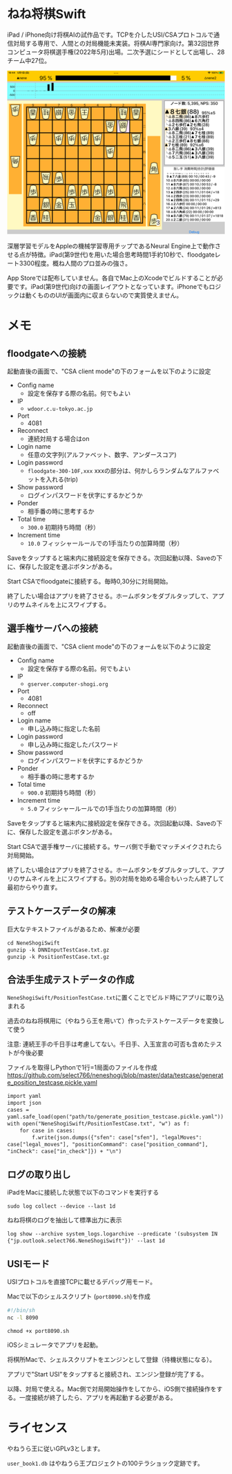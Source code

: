 #  ねね将棋Swift

iPad / iPhone向け将棋AIの試作品です。TCPを介したUSI/CSAプロトコルで通信対局する専用で、人間との対局機能未実装。将棋AI専門家向け。第32回世界コンピュータ将棋選手権(2022年5月)出場。二次予選にシードとして出場し、28チーム中27位。

![実行画面](misc/screenshot.png)

深層学習モデルをAppleの機械学習専用チップであるNeural Engine上で動作させる点が特徴。iPad(第9世代)を用いた場合思考時間1手約10秒で、floodgateレート3300程度。概ね人間のプロ並みの強さ。

App Storeでは配布していません。各自でMac上のXcodeでビルドすることが必要です。iPad(第9世代)向けの画面レイアウトとなっています。iPhoneでもロジックは動くもののUIが画面内に収まらないので実質使えません。

# メモ
## floodgateへの接続

起動直後の画面で、"CSA client mode"の下のフォームを以下のように設定

- Config name
  - 設定を保存する際の名前。何でもよい
- IP
  - `wdoor.c.u-tokyo.ac.jp`
- Port
  - 4081
- Reconnect
  - 連続対局する場合はon
- Login name
  - 任意の文字列(アルファベット、数字、アンダースコア)
- Login password
  - `floodgate-300-10F,xxx` xxxの部分は、何かしらランダムなアルファベットを入れる(trip)
- Show password
  - ログインパスワードを伏字にするかどうか
- Ponder
  - 相手番の時に思考するか
- Total time
  - `300.0` 初期持ち時間（秒）
- Increment time
  - `10.0` フィッシャールールでの1手当たりの加算時間（秒）

Saveをタップすると端末内に接続設定を保存できる。次回起動以降、Saveの下に、保存した設定を選ぶボタンがある。

Start CSAでfloodgateに接続する。毎時0,30分に対局開始。

終了したい場合はアプリを終了させる。ホームボタンをダブルタップして、アプリのサムネイルを上にスワイプする。

## 選手権サーバへの接続

起動直後の画面で、"CSA client mode"の下のフォームを以下のように設定

- Config name
  - 設定を保存する際の名前。何でもよい
- IP
  - `gserver.computer-shogi.org`
- Port
  - 4081
- Reconnect
  - off
- Login name
  - 申し込み時に指定した名前
- Login password
  - 申し込み時に指定したパスワード
- Show password
  - ログインパスワードを伏字にするかどうか
- Ponder
  - 相手番の時に思考するか
- Total time
  - `900.0` 初期持ち時間（秒）
- Increment time
  - `5.0` フィッシャールールでの1手当たりの加算時間（秒）

Saveをタップすると端末内に接続設定を保存できる。次回起動以降、Saveの下に、保存した設定を選ぶボタンがある。

Start CSAで選手権サーバに接続する。サーバ側で手動でマッチメイクされたら対局開始。

終了したい場合はアプリを終了させる。ホームボタンをダブルタップして、アプリのサムネイルを上にスワイプする。別の対局を始める場合もいったん終了して最初からやり直す。

## テストケースデータの解凍
巨大なテキストファイルがあるため、解凍が必要

```
cd NeneShogiSwift
gunzip -k DNNInputTestCase.txt.gz
gunzip -k PositionTestCase.txt.gz
```

## 合法手生成テストデータの作成

`NeneShogiSwift/PositionTestCase.txt`に置くことでビルド時にアプリに取り込まれる

過去のねね将棋用に（やねうら王を用いて）作ったテストケースデータを変換して使う

注意: 連続王手の千日手は考慮してない。千日手、入玉宣言の可否も含めたテストが今後必要

ファイルを取得しPythonで1行=1局面のファイルを作成 https://github.com/select766/neneshogi/blob/master/data/testcase/generate_position_testcase.pickle.yaml

```
import yaml
import json
cases = yaml.safe_load(open("path/to/generate_position_testcase.pickle.yaml"))
with open("NeneShogiSwift/PositionTestCase.txt", "w") as f:
    for case in cases:
        f.write(json.dumps({"sfen": case["sfen"], "legalMoves": case["legal_moves"], "positionCommand": case["position_command"], "inCheck": case["in_check"]}) + "\n")
```

## ログの取り出し
iPadをMacに接続した状態で以下のコマンドを実行する

```
sudo log collect --device --last 1d
```

ねね将棋のログを抽出して標準出力に表示

```
log show --archive system_logs.logarchive --predicate '(subsystem IN {"jp.outlook.select766.NeneShogiSwift"})' --last 1d
```

## USIモード

USIプロトコルを直接TCPに載せるデバッグ用モード。

Macで以下のシェルスクリプト (`port8090.sh`)を作成

```bash
#!/bin/sh
nc -l 8090
```

```
chmod +x port8090.sh
```

iOSシミュレータでアプリを起動。

将棋所Macで、シェルスクリプトをエンジンとして登録（待機状態になる）。

アプリで"Start USI"をタップすると接続され、エンジン登録が完了する。

以降、対局で使える。Mac側で対局開始操作をしてから、iOS側で接続操作をする。一度接続が終了したら、アプリを再起動する必要がある。

# ライセンス

やねうら王に従いGPLv3とします。

`user_book1.db` はやねうら王プロジェクトの100テラショック定跡です。
